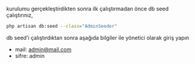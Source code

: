 kurulumu gerçekleştirdikten sonra ilk çalıştırmadan önce db seed çalıştırınız,

```bash
php artisan db:seed --class="AdminSeeder"
``` 

db seed'i çalıştırdıktan sonra aşağıda bilgiler ile yönetici olarak giriş yapın

- mail:   admin@mail.com
- sifre:  admin

